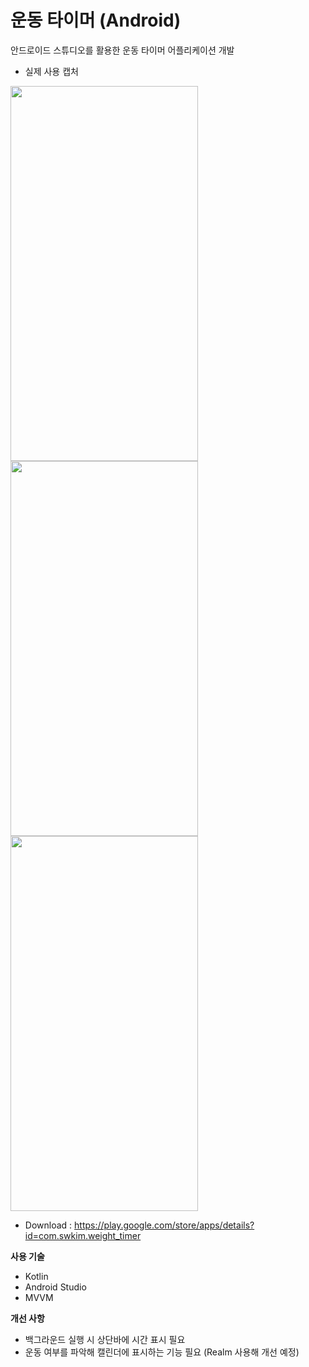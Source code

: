 # 운동 타이머 (Android)
안드로이드 스튜디오를 활용한 운동 타이머 어플리케이션 개발


* 실제 사용 캡처

<img src="https://user-images.githubusercontent.com/63894186/155709549-9642da78-4c11-4a7b-879d-b2bce81b386a.png"  width="300" height="600"/><img src="https://user-images.githubusercontent.com/63894186/155709579-fe4b283b-4daa-4513-9f35-b537fb4b56f7.png"  width="300" height="600"/><img src="https://user-images.githubusercontent.com/63894186/155709612-90b66943-9d16-4b6a-95cc-89ff3666dced.png"  width="300" height="600"/>

* Download : https://play.google.com/store/apps/details?id=com.swkim.weight_timer

__사용 기술__
* Kotlin
* Android Studio
* MVVM

__개선 사항__
* 백그라운드 실행 시 상단바에 시간 표시 필요
* 운동 여부를 파악해 캘린더에 표시하는 기능 필요 (Realm 사용해 개선 예정)
